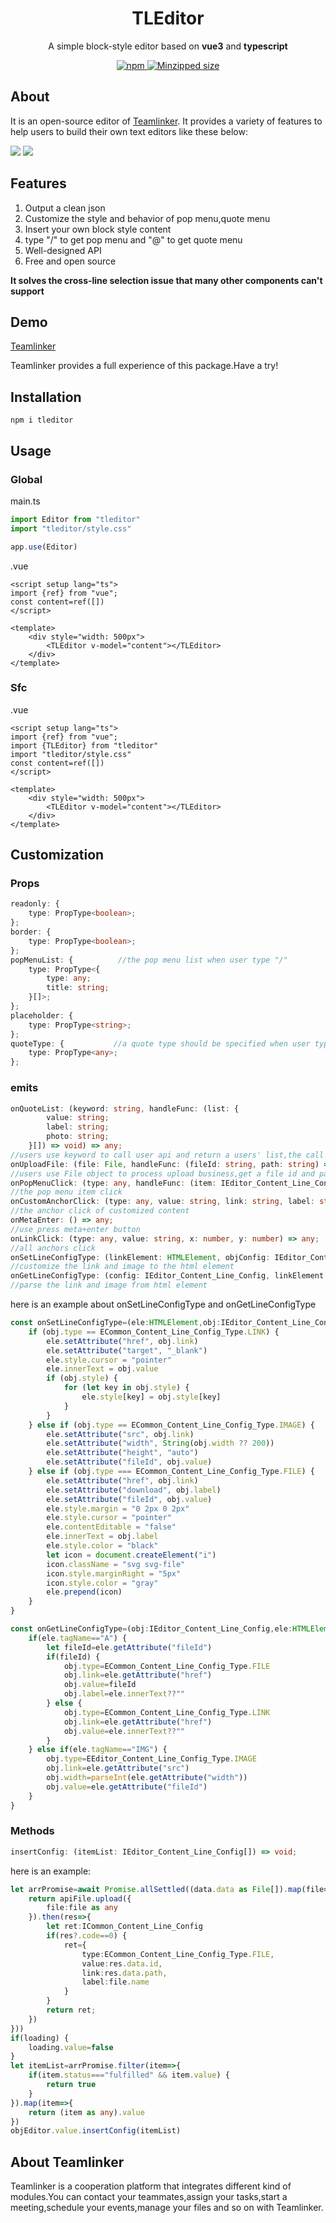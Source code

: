 <h1 align="center">
TLEditor
</h1>
<p align="center">
A simple block-style editor based on <b>vue3</b> and <b>typescript</b>
</p>

<p align="center">
  <a href="https://www.npmjs.com/package/tleditor">
    <img src="https://flat.badgen.net/npm/v/tleditor?icon=npm" alt="npm"/>
  </a>
  <a href="https://www.npmjs.com/package/tleditor">
    <img src="https://flat.badgen.net/bundlephobia/minzip/tleditor?color=green" alt="Minzipped size"/>
  </a>
</p>

## About
It is an open-source editor of [Teamlinker](https://team-linker.com). It provides a variety of features to help users to build their own text editors like these below:

![](https://team-linker.com/assets/exampleWiki1-fade1060.png)
![](https://team-linker.com/assets/exampleIM2-1c2642fb.png)

## Features
1. Output a clean json
2. Customize the style and behavior of pop menu,quote menu
3. Insert your own block style content
4. type "/" to get pop menu and "@" to get quote menu
5. Well-designed API
6. Free and open source

**It solves the cross-line selection issue that many other components can't support**

## Demo
[Teamlinker](https://team-linker.com)

Teamlinker provides a full experience of this package.Have a try!

## Installation
```shell
npm i tleditor
```
## Usage

### Global
main.ts
```typescript
import Editor from "tleditor"
import "tleditor/style.css"

app.use(Editor)
```
.vue
```vue
<script setup lang="ts">
import {ref} from "vue";
const content=ref([])
</script>

<template>
	<div style="width: 500px">
		<TLEditor v-model="content"></TLEditor>
	</div>
</template>
```

### Sfc
.vue
```vue
<script setup lang="ts">
import {ref} from "vue";
import {TLEditor} from "tleditor"
import "tleditor/style.css"
const content=ref([])
</script>

<template>
	<div style="width: 500px">
		<TLEditor v-model="content"></TLEditor>
	</div>
</template>
```

## Customization
### Props
```typescript
readonly: {
    type: PropType<boolean>;
};
border: {
    type: PropType<boolean>;
};
popMenuList: {          //the pop menu list when user type "/"
    type: PropType<{
        type: any;
        title: string;
    }[]>;
};
placeholder: {
    type: PropType<string>;
};
quoteType: {           //a quote type should be specified when user type "@"
    type: PropType<any>;
};
```

### emits
```typescript
onQuoteList: (keyword: string, handleFunc: (list: {
        value: string;
        label: string;
        photo: string;
    }[]) => void) => any;
//users use keyword to call user api and return a users' list,the call handleFunc to complete this search
onUploadFile: (file: File, handleFunc: (fileId: string, path: string) => void) => any;
//users use File object to process upload business,get a file id and path ,then call handleFunc to complete this upload
onPopMenuClick: (type: any, handleFunc: (item: IEditor_Content_Line_Config) => void) => any;
//the pop menu item click
onCustomAnchorClick: (type: any, value: string, link: string, label: string) => any;
//the anchor click of customized content 
onMetaEnter: () => any;
//use press meta+enter button
onLinkClick: (type: any, value: string, x: number, y: number) => any;
//all anchors click
onSetLineConfigType: (linkElement: HTMLElement, objConfig: IEditor_Content_Line_Config) => any;
//customize the link and image to the html element
onGetLineConfigType: (config: IEditor_Content_Line_Config, linkElement: HTMLElement) => any;
//parse the link and image from html element
```
here is an example about onSetLineConfigType and onGetLineConfigType
```typescript
const onSetLineConfigType=(ele:HTMLElement,obj:IEditor_Content_Line_Config)=> {
    if (obj.type == ECommon_Content_Line_Config_Type.LINK) {
        ele.setAttribute("href", obj.link)
        ele.setAttribute("target", "_blank")
        ele.style.cursor = "pointer"
        ele.innerText = obj.value
        if (obj.style) {
            for (let key in obj.style) {
                ele.style[key] = obj.style[key]
            }
        }
    } else if (obj.type == ECommon_Content_Line_Config_Type.IMAGE) {
        ele.setAttribute("src", obj.link)
        ele.setAttribute("width", String(obj.width ?? 200))
        ele.setAttribute("height", "auto")
        ele.setAttribute("fileId", obj.value)
    } else if (obj.type === ECommon_Content_Line_Config_Type.FILE) {
        ele.setAttribute("href", obj.link)
        ele.setAttribute("download", obj.label)
        ele.setAttribute("fileId", obj.value)
        ele.style.margin = "0 2px 0 2px"
        ele.style.cursor = "pointer"
        ele.contentEditable = "false"
        ele.innerText = obj.label
        ele.style.color = "black"
        let icon = document.createElement("i")
        icon.className = "svg svg-file"
        icon.style.marginRight = "5px"
        icon.style.color = "gray"
        ele.prepend(icon)
    }
}

const onGetLineConfigType=(obj:IEditor_Content_Line_Config,ele:HTMLElement)=>{
    if(ele.tagName=="A") {
        let fileId=ele.getAttribute("fileId")
        if(fileId) {
            obj.type=ECommon_Content_Line_Config_Type.FILE
            obj.link=ele.getAttribute("href")
            obj.value=fileId
            obj.label=ele.innerText??""
        } else {
            obj.type=ECommon_Content_Line_Config_Type.LINK
            obj.link=ele.getAttribute("href")
            obj.value=ele.innerText??""
        }
    } else if(ele.tagName=="IMG") {
        obj.type=EEditor_Content_Line_Config_Type.IMAGE
        obj.link=ele.getAttribute("src")
        obj.width=parseInt(ele.getAttribute("width"))
        obj.value=ele.getAttribute("fileId")
    }
}
```

### Methods
```typescript
insertConfig: (itemList: IEditor_Content_Line_Config[]) => void;
```
here is an example:
```typescript
let arrPromise=await Promise.allSettled((data.data as File[]).map(file=>{
    return apiFile.upload({
        file:file as any
    }).then(res=>{
        let ret:ICommon_Content_Line_Config
        if(res?.code==0) {
            ret={
                type:ECommon_Content_Line_Config_Type.FILE,
                value:res.data.id,
                link:res.data.path,
                label:file.name
            }
        }
        return ret;
    })
}))
if(loading) {
    loading.value=false
}
let itemList=arrPromise.filter(item=>{
    if(item.status==="fulfilled" && item.value) {
        return true
    }
}).map(item=>{
    return (item as any).value
})
objEditor.value.insertConfig(itemList)
```
## About Teamlinker
Teamlinker is a cooperation platform that integrates different kind of modules.You can contact your teammates,assign your tasks,start a meeting,schedule your events,manage your files and so on with Teamlinker.
